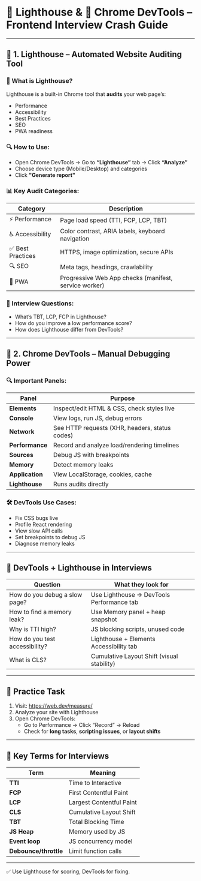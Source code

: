 
# 🚦 Lighthouse & 🔧 Chrome DevTools – Frontend Interview Crash Guide

---

## 🚦 1. Lighthouse – Automated Website Auditing Tool

### 🔹 What is Lighthouse?
Lighthouse is a built-in Chrome tool that **audits** your web page’s:
- Performance
- Accessibility
- Best Practices
- SEO
- PWA readiness

### 🔍 How to Use:
- Open Chrome DevTools → Go to **“Lighthouse”** tab → Click **“Analyze”**
- Choose device type (Mobile/Desktop) and categories
- Click **"Generate report"**

### 📊 Key Audit Categories:

| Category | Description |
|----------|-------------|
| ⚡ Performance | Page load speed (TTI, FCP, LCP, TBT) |
| ♿ Accessibility | Color contrast, ARIA labels, keyboard navigation |
| ✅ Best Practices | HTTPS, image optimization, secure APIs |
| 🔍 SEO | Meta tags, headings, crawlability |
| 📱 PWA | Progressive Web App checks (manifest, service worker) |

### 🧠 Interview Questions:
- What’s TBT, LCP, FCP in Lighthouse?
- How do you improve a low performance score?
- How does Lighthouse differ from DevTools?

---

## 🔧 2. Chrome DevTools – Manual Debugging Power

### 🔍 Important Panels:

| Panel | Purpose |
|-------|---------|
| **Elements** | Inspect/edit HTML & CSS, check styles live |
| **Console** | View logs, run JS, debug errors |
| **Network** | See HTTP requests (XHR, headers, status codes) |
| **Performance** | Record and analyze load/rendering timelines |
| **Sources** | Debug JS with breakpoints |
| **Memory** | Detect memory leaks |
| **Application** | View LocalStorage, cookies, cache |
| **Lighthouse** | Runs audits directly |

### 🛠️ DevTools Use Cases:
- Fix CSS bugs live
- Profile React rendering
- View slow API calls
- Set breakpoints to debug JS
- Diagnose memory leaks

---

## 🎯 DevTools + Lighthouse in Interviews

| Question | What they look for |
|----------|--------------------|
| How do you debug a slow page? | Use Lighthouse → DevTools Performance tab |
| How to find a memory leak? | Use Memory panel + heap snapshot |
| Why is TTI high? | JS blocking scripts, unused code |
| How do you test accessibility? | Lighthouse + Elements Accessibility tab |
| What is CLS? | Cumulative Layout Shift (visual stability) |

---

## 🧪 Practice Task

1. Visit: https://web.dev/measure/
2. Analyze your site with Lighthouse
3. Open Chrome DevTools:
   - Go to Performance → Click “Record” → Reload
   - Check for **long tasks**, **scripting issues**, or **layout shifts**

---

## 🧠 Key Terms for Interviews

| Term | Meaning |
|------|---------|
| **TTI** | Time to Interactive |
| **FCP** | First Contentful Paint |
| **LCP** | Largest Contentful Paint |
| **CLS** | Cumulative Layout Shift |
| **TBT** | Total Blocking Time |
| **JS Heap** | Memory used by JS |
| **Event loop** | JS concurrency model |
| **Debounce/throttle** | Limit function calls |

---

✅ Use Lighthouse for scoring, DevTools for fixing.
